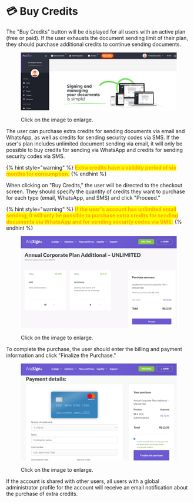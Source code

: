 # 💳 Buy Credits

The "Buy Credits" button will be displayed for all users with an active plan (free or paid). If the user exhausts the document sending limit of their plan, they should purchase additional credits to continue sending documents.&#x20;

<figure><img src="../.gitbook/assets/03 (1).png" alt=""><figcaption><p>Click on the image to enlarge.</p></figcaption></figure>

The user can purchase extra credits for sending documents via email and WhatsApp, as well as credits for sending security codes via SMS. If the user's plan includes unlimited document sending via email, it will only be possible to buy credits for sending via WhatsApp and credits for sending security codes via SMS.&#x20;

{% hint style="warning" %}
<mark style="color:orange;">**Extra credits have a validity period of six months for consumption.**</mark>
{% endhint %}

When clicking on "Buy Credits," the user will be directed to the checkout screen. They should specify the quantity of credits they want to purchase for each type (email, WhatsApp, and SMS) and click "Proceed."&#x20;

{% hint style="warning" %}
<mark style="color:orange;">**If the user's account has unlimited email sending, it will only be possible to purchase extra credits for sending documents via WhatsApp and for sending security codes via SMS.**</mark>&#x20;
{% endhint %}

<figure><img src="../.gitbook/assets/04 (1).png" alt=""><figcaption><p>Click on the image to enlarge.</p></figcaption></figure>

To complete the purchase, the user should enter the billing and payment information and click "Finalize the Purchase."

<figure><img src="../.gitbook/assets/05 (1).png" alt=""><figcaption><p>Click on the image to enlarge.</p></figcaption></figure>

If the account is shared with other users, all users with a global administrator profile for the account will receive an email notification about the purchase of extra credits.
